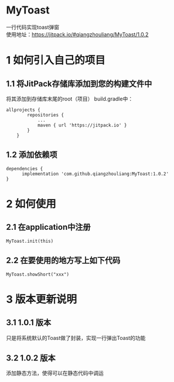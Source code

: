 # MyToast
一行代码实现toast弹窗  
使用地址：https://jitpack.io/#qiangzhouliang/MyToast/1.0.2
# 1 如何引入自己的项目
## 1.1 将JitPack存储库添加到您的构建文件中
将其添加到存储库末尾的root（项目） build.gradle中：
~~~
allprojects {
		repositories {
			...
			maven { url 'https://jitpack.io' }
		}
	}
~~~
## 1.2 添加依赖项
~~~
dependencies {
	  implementation 'com.github.qiangzhouliang:MyToast:1.0.2'
}
~~~
# 2 如何使用
## 2.1 在application中注册
~~~
MyToast.init(this)
~~~
## 2.2 在要使用的地方写上如下代码
~~~
MyToast.showShort("xxx")
~~~
# 3 版本更新说明
## 3.1 1.0.1 版本
只是将系统默认的Toast做了封装，实现一行弹出Toast的功能
## 3.2 1.0.2 版本
添加静态方法，使得可以在静态代码中调运



